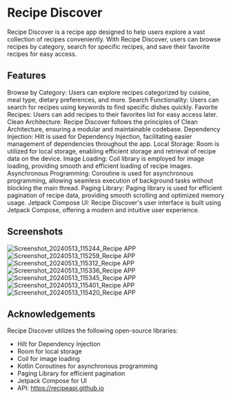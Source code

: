 # Recipe Discover
Recipe Discover is a recipe app designed to help users explore a vast collection of recipes conveniently. With Recipe Discover, users can browse recipes by category, search for specific recipes, and save their favorite recipes for easy access.

## Features
Browse by Category: Users can explore recipes categorized by cuisine, meal type, dietary preferences, and more.
Search Functionality: Users can search for recipes using keywords to find specific dishes quickly.
Favorite Recipes: Users can add recipes to their favorites list for easy access later.
Clean Architecture: Recipe Discover follows the principles of Clean Architecture, ensuring a modular and maintainable codebase.
Dependency Injection: Hilt is used for Dependency Injection, facilitating easier management of dependencies throughout the app.
Local Storage: Room is utilized for local storage, enabling efficient storage and retrieval of recipe data on the device.
Image Loading: Coil library is employed for image loading, providing smooth and efficient loading of recipe images.
Asynchronous Programming: Coroutine is used for asynchronous programming, allowing seamless execution of background tasks without blocking the main thread.
Paging Library: Paging library is used for efficient pagination of recipe data, providing smooth scrolling and optimized memory usage.
Jetpack Compose UI: Recipe Discover's user interface is built using Jetpack Compose, offering a modern and intuitive user experience.

## Screenshots
![Screenshot_20240513_115244_Recipe APP](https://github.com/Mayur228/Recipe-App/assets/87631098/a6f1e89f-f0a1-4e07-935b-dc9b847a05ed)
![Screenshot_20240513_115259_Recipe APP](https://github.com/Mayur228/Recipe-App/assets/87631098/e59defad-60b0-4486-ba05-968820b42172)
![Screenshot_20240513_115312_Recipe APP](https://github.com/Mayur228/Recipe-App/assets/87631098/2a54490c-e558-415d-9c27-43961a876734)
![Screenshot_20240513_115336_Recipe APP](https://github.com/Mayur228/Recipe-App/assets/87631098/ed01bf51-7fcf-4086-9710-bb3168836f76)
![Screenshot_20240513_115345_Recipe APP](https://github.com/Mayur228/Recipe-App/assets/87631098/9a1247a5-37e4-415b-9237-a0087d9cce1e)
![Screenshot_20240513_115401_Recipe APP](https://github.com/Mayur228/Recipe-App/assets/87631098/822cc65f-161b-4bfa-b047-7cf48d7da8cd)
![Screenshot_20240513_115420_Recipe APP](https://github.com/Mayur228/Recipe-App/assets/87631098/44b51f01-b755-4e5d-9523-cd5436a30fd6)

## Acknowledgements
Recipe Discover utilizes the following open-source libraries:

- Hilt for Dependency Injection
- Room for local storage
- Coil for image loading
- Kotlin Coroutines for asynchronous programming
- Paging Library for efficient pagination
- Jetpack Compose for UI
- API: https://recipeapi.github.io
